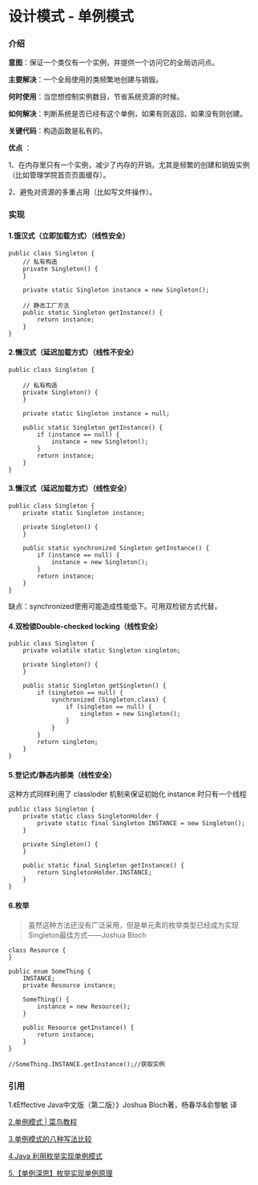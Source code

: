# 设计模式 - 单例模式 #

### 介绍 ###

**意图**：保证一个类仅有一个实例，并提供一个访问它的全局访问点。

**主要解决**：一个全局使用的类频繁地创建与销毁。

**何时使用**：当您想控制实例数目，节省系统资源的时候。

**如何解决**：判断系统是否已经有这个单例，如果有则返回，如果没有则创建。

**关键代码**：构造函数是私有的。

**优点** ：

1、在内存里只有一个实例，减少了内存的开销，尤其是频繁的创建和销毁实例（比如管理学院首页页面缓存）。 

2、避免对资源的多重占用（比如写文件操作）。

### 实现 ###

#### 1.饿汉式（立即加载方式）（线性安全） ####

	public class Singleton {
		// 私有构造
		private Singleton() {
		}
	
		private static Singleton instance = new Singleton();
	
		// 静态工厂方法
		public static Singleton getInstance() {
			return instance;
		}
	}

#### 2.懒汉式（延迟加载方式）（线性不安全） ####

	public class Singleton {
	
		// 私有构造
		private Singleton() {
		}
	
		private static Singleton instance = null;
	
		public static Singleton getInstance() {
			if (instance == null) {
				instance = new Singleton();
			}
			return instance;
		}
	}

#### 3.懒汉式（延迟加载方式）（线性安全） ####

	public class Singleton {
		private static Singleton instance;
	
		private Singleton() {
		}
	
		public static synchronized Singleton getInstance() {
			if (instance == null) {
				instance = new Singleton();
			}
			return instance;
		}
	}

缺点：synchronized使用可能造成性能低下。可用双检锁方式代替。

#### 4.双检锁Double-checked locking（线性安全） ####

	public class Singleton {
		private volatile static Singleton singleton;
	
		private Singleton() {
		}
	
		public static Singleton getSingleton() {
			if (singleton == null) {
				synchronized (Singleton.class) {
					if (singleton == null) {
						singleton = new Singleton();
					}
				}
			}
			return singleton;
		}
	}

#### 5.登记式/静态内部类（线性安全） ####

这种方式同样利用了 classloder 机制来保证初始化 instance 时只有一个线程

	public class Singleton {
		private static class SingletonHolder {
			private static final Singleton INSTANCE = new Singleton();
		}
	
		private Singleton() {
		}
	
		public static final Singleton getInstance() {
			return SingletonHolder.INSTANCE;
		}
	}

#### 6.枚举 ####

>虽然这种方法还没有广泛采用，但是单元素的枚举类型已经成为实现Singleton最佳方式——Joshua Bloch

	class Resource {
	}
	
	public enum SomeThing {
		INSTANCE;
		private Resource instance;
	
		SomeThing() {
			instance = new Resource();
		}
	
		public Resource getInstance() {
			return instance;
		}
	}

	//SomeThing.INSTANCE.getInstance();//获取实例 

### 引用 ###

1.《Effective Java中文版（第二版）》Joshua Bloch著，杨春华&俞黎敏 译

[2.单例模式 | 菜鸟教程](http://www.runoob.com/design-pattern/singleton-pattern.html)

[3.单例模式的八种写法比较](https://www.cnblogs.com/zhaoyan001/p/6365064.html)

[4.Java 利用枚举实现单例模式](https://blog.csdn.net/yy254117440/article/details/52305175)

[5.【单例深思】枚举实现单例原理](https://blog.csdn.net/gavin_dyson/article/details/70832185)